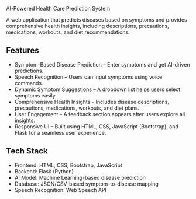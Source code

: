  AI-Powered Health Care Prediction System

A web application that predicts diseases based on symptoms and provides comprehensive health insights, including descriptions, precautions, medications, workouts, and diet recommendations.

## Features  

- Symptom-Based Disease Prediction – Enter symptoms and get AI-driven predictions.  
- Speech Recognition – Users can input symptoms using voice commands.  
- Dynamic Symptom Suggestions – A dropdown list helps users select symptoms easily.  
- Comprehensive Health Insights – Includes disease descriptions, precautions, medications, workouts, and diet plans.  
- User Engagement – A feedback section appears after users explore all insights.  
- Responsive UI – Built using HTML, CSS, JavaScript (Bootstrap), and Flask for a seamless user experience.  

## Tech Stack  

- Frontend: HTML, CSS, Bootstrap, JavaScript  
- Backend: Flask (Python)  
- AI Model: Machine Learning-based disease prediction  
- Database: JSON/CSV-based symptom-to-disease mapping  
- Speech Recognition: Web Speech API  
